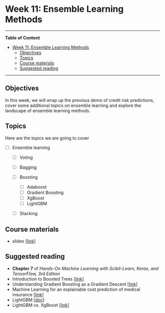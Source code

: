 # Week 11: Ensemble Learning Methods
---

**Table of Content**
- [Week 11: Ensemble Learning Methods](#week-11-ensemble-learning-methods)
  - [Objectives](#objectives)
  - [Topics](#topics)
  - [Course materials](#course-materials)
  - [Suggested reading](#suggested-reading)

---
## Objectives
In this week, we will wrap up the previous demo of credit risk predictions, cover some additional topics on ensemble learning and explore the landscape of ensemble learning methods.

## Topics
Here are the topics we are going to cover
* [ ] Ensemble learning
  * [ ] Voting
  * [ ] Bagging
  * [ ] Boosting
    * [ ] Adaboost
    * [ ] Gradient Boosting
    * [ ] XgBoost
    * [ ] LightGBM
  * [ ] Stacking


## Course materials
* slides [[link](https://docs.google.com/presentation/d/1QadohAVXLwkB3cVYdMKKjUOPpKmbz3F1n4vYPnDTuzM/edit?usp=sharing)]

## Suggested reading
* **Chapter 7** of *Hands-On Machine Learning with Scikit-Learn, Keras, and TensorFlow, 3rd Edition*
* Introduction to Boosted Trees [[link](https://xgboost.readthedocs.io/en/stable/tutorials/model.html)]
* Understanding Gradient Boosting as a Gradient Descent [[link](https://nicolas-hug.com/blog/gradient_boosting_descent)]
* Machine Learning for an explainable cost prediction of medical insurance [[link](https://www.sciencedirect.com/science/article/pii/S2666827023000695?via%3Dihub)]
* LightGBM [[doc](https://lightgbm.readthedocs.io/en/stable/Features.html)]
* LightGBM vs. XgBoost [[link](https://medium.com/@data-overload/comparing-xgboost-and-lightgbm-a-comprehensive-analysis-9b80b7b0079b#:~:text=XGBoost%3A%20Builds%20trees%20level%2Dwise,shallower%20tree%20compared%20to%20XGBoost.)]
